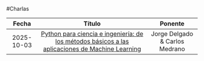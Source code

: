 #Charlas

|   Fecha    |                                                Título                                                |            Ponente             |
| :--------: | :--------------------------------------------------------------------------------------------------: | :----------------------------: |
| 2025-10-03 | [Python para ciencia e ingeniería: de los métodos básicos a las aplicaciones de Machine Learning][1] | Jorge Delgado & Carlos Medrano |

[1]: ./2025-10-03_Python-para-ciencia-e-ingenieria
